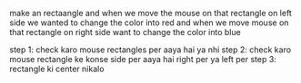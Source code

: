 make an rectaangle and when we move the mouse on that rectangle on left side we wanted to change the color into red and when we move mouse on that rectangle on right side want to change the color into blue

step 1:
    check karo mouse rectangles per aaya hai ya nhi
step 2:
    check karo mouse rectangle ke konse side per aaya hai right per ya left per
step 3:
    rectangle ki center nikalo